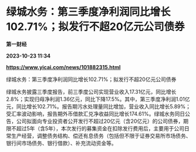 # 绿城水务：第三季度净利润同比增长102.71%；拟发行不超20亿元公司债券
**第一财经**

**2023-10-23 11:34**

**https://www.yicai.com/news/101882315.html**

绿城水务：第三季度净利润同比增长102.71%；拟发行不超20亿元公司债券

绿城水务披露三季度报告，前三季度公司实现营业收入17.31亿元，同比增长2.8%；实现归母净利润1.36亿元，同比下降17.5%。其中，第三季度净利润1.01亿元，同比增长102.71%。报告期污水处理量同比增加，营业收入同比增长5.89%；受汇率波动影响，报告期外币借款汇兑净收益同比增长174.61%。绿城水务同日公告，公司拟面向专业投资者公开发行不超过20亿元（含20亿元）的公司债券，期限不超过5年（含5年），本次发行的募集资金在扣除发行费用后，主要用于公司日常生产经营，调整债务结构、偿还有息债务（包括但不限于证券交易所市场债务、银行间市场债务、银行借款）、补充流动资金等。